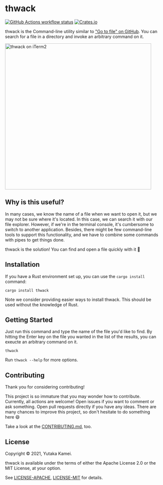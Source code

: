 # thwack

<a href="https://github.com/yykamei/thwack/actions/workflows/ci.yml"><img alt="GitHub Actions workflow status" src="https://github.com/yykamei/thwack/actions/workflows/ci.yml/badge.svg"></a>
<a href="https://crates.io/crates/thwack"><img alt="Crates.io" src="https://img.shields.io/crates/v/thwack"></a>

thwack is the Command-line utility similar to ["Go to file" on GitHub](https://docs.github.com/en/github/searching-for-information-on-github/searching-on-github/finding-files-on-github). You can search for a file in a directory and invoke an arbitrary command on it.

<img width="480" src="https://user-images.githubusercontent.com/13130705/121429451-e6974600-c9b1-11eb-8aa1-3842745f9262.gif" alt="thwack on iTerm2">

## Why is this useful?

In many cases, we know the name of a file when we want to open it, but we may not be sure where it's located. In this case, we can search it with our file explorer. However, if we're in the terminal console, it's cumbersome to switch to another application. Besides, there might be few command-line tools to support this functionality, and we have to combine some commands with pipes to get things done.

thwack is the solution! You can find and open a file quickly with it 🚀

## Installation

If you have a Rust environment set up, you can use the `cargo install` command:

```console
cargo install thwack
```

Note we consider providing easier ways to install thwack. This should be used without the knowledge of Rust.

## Getting Started

Just run this command and type the name of the file you'd like to find.
By hitting the Enter key on the file you wanted in the list of the results, you can exeucte an arbitrary command on it.

```console
thwack
```

Run `thwack --help` for more options.

## Contributing

Thank you for considering contributing!

This project is so immature that you may wonder how to contribute.
Currently, all actions are welcome!
Open issues if you want to comment or ask something.
Open pull requests directly if you have any ideas.
There are many chances to improve this project, so don't hesitate to do something here 😄

Take a look at the [CONTRIBUTING.md](https://github.com/yykamei/thwack/blob/main/CONTRIBUTING.md), too.

## License

Copyright © 2021, Yutaka Kamei.

thwack is available under the terms of either the Apache License 2.0 or the MIT License, at your option.

See [LICENSE-APACHE](https://github.com/yykamei/thwack/blob/main/LICENSE-APACHE), [LICENSE-MIT](https://github.com/yykamei/thwack/blob/main/LICENSE-MIT) for details.
